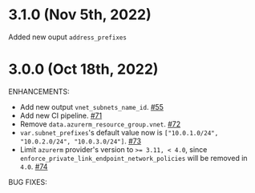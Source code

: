 # 3.1.0 (Nov 5th, 2022)

Added new ouput `address_prefixes`

# 3.0.0 (Oct 18th, 2022)

ENHANCEMENTS:

* Add new output `vnet_subnets_name_id`. [#55](https://github.com/Azure/terraform-azurerm-vnet/pull/55)
* Add new CI pipeline. [#71](https://github.com/Azure/terraform-azurerm-vnet/pull/71)
* Remove `data.azurerm_resource_group.vnet`. [#72](https://github.com/Azure/terraform-azurerm-vnet/pull/72)
* `var.subnet_prefixes`'s default value now is `["10.0.1.0/24", "10.0.2.0/24", "10.0.3.0/24"]`. [#73](https://github.com/Azure/terraform-azurerm-vnet/pull/73)
* Limit `azurerm` provider's version to `>= 3.11, < 4.0`, since `enforce_private_link_endpoint_network_policies` will be removed in `4.0`. [#74](https://github.com/Azure/terraform-azurerm-vnet/pull/74)

BUG FIXES:
